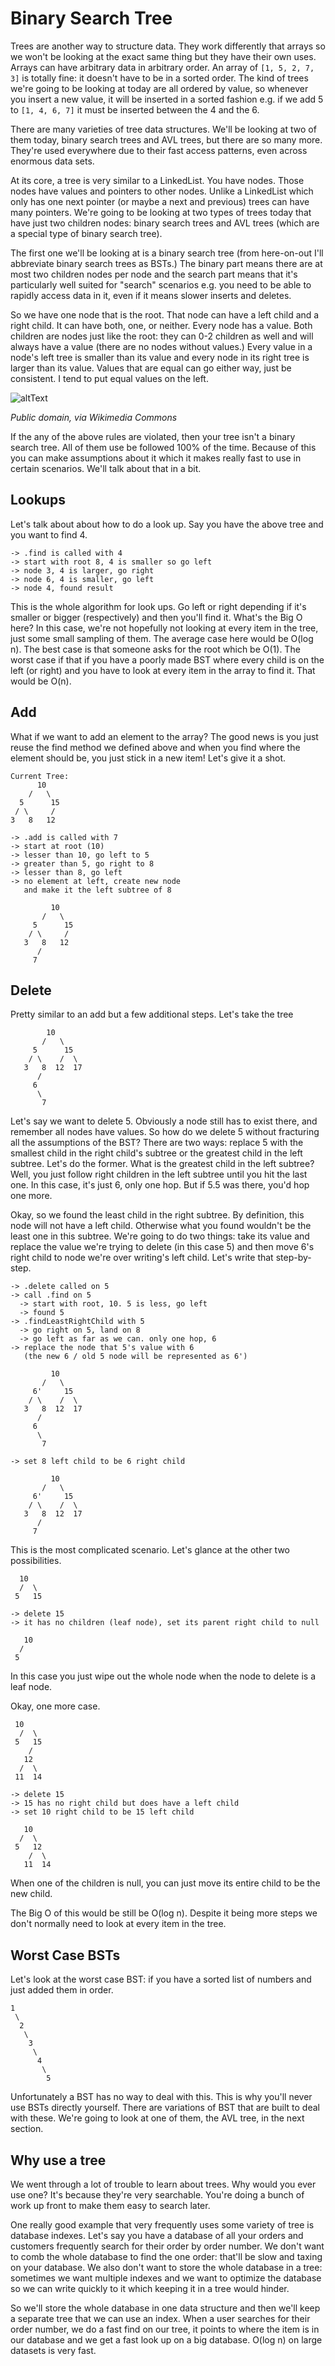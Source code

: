 # Binary Search Tree

Trees are another way to structure data. They work differently that arrays so we won't be looking at the exact same thing but they have their own uses. Arrays can have arbitrary data in arbitrary order. An array of `[1, 5, 2, 7, 3]` is totally fine: it doesn't have to be in a sorted order. The kind of trees we're going to be looking at today are all ordered by value, so whenever you insert a new value, it will be inserted in a sorted fashion e.g. if we add 5 to `[1, 4, 6, 7]` it must be inserted between the 4 and the 6.

There are many varieties of tree data structures. We'll be looking at two of them today, binary search trees and AVL trees, but there are so many more. They're used everywhere due to their fast access patterns, even across enormous data sets.

At its core, a tree is very similar to a LinkedList. You have nodes. Those nodes have values and pointers to other nodes. Unlike a LinkedList which only has one next pointer (or maybe a next and previous) trees can have many pointers. We're going to be looking at two types of trees today that have just two children nodes: binary search trees and AVL trees (which are a special type of binary search tree).

The first one we'll be looking at is a binary search tree (from here-on-out I'll abbreviate binary search trees as BSTs.) The binary part means there are at most two children nodes per node and the search part means that it's particularly well suited for "search" scenarios e.g. you need to be able to rapidly access data in it, even if it means slower inserts and deletes.

So we have one node that is the root. That node can have a left child and a right child. It can have both, one, or neither. Every node has a value. Both children are nodes just like the root: they can 0-2 children as well and will always have a value (there are no nodes without values.) Every value in a node's left tree is smaller than its value and every node in its right tree is larger than its value. Values that are equal can go either way, just be consistent. I tend to put equal values on the left.

![altText](https://btholt.github.io/complete-intro-to-computer-science/static/8333499546d84a58751a5a12a8f34e9b/533c1/bst.png)

_Public domain, via Wikimedia Commons_

If the any of the above rules are violated, then your tree isn't a binary search tree. All of them use be followed 100% of the time. Because of this you can make assumptions about it which it makes really fast to use in certain scenarios. We'll talk about that in a bit.

## Lookups

Let's talk about about how to do a look up. Say you have the above tree and you want to find 4.

```
-> .find is called with 4
-> start with root 8, 4 is smaller so go left
-> node 3, 4 is larger, go right
-> node 6, 4 is smaller, go left
-> node 4, found result
```

This is the whole algorithm for look ups. Go left or right depending if it's smaller or bigger (respectively) and then you'll find it. What's the Big O here? In this case, we're not hopefully not looking at every item in the tree, just some small sampling of them. The average case here would be O(log n). The best case is that someone asks for the root which be O(1). The worst case if that if you have a poorly made BST where every child is on the left (or right) and you have to look at every item in the array to find it. That would be O(n).

## Add

What if we want to add an element to the array? The good news is you just reuse the find method we defined above and when you find where the element should be, you just stick in a new item! Let's give it a shot.

```
Current Tree:
      10
    /   \
  5      15
 / \     /
3   8   12

-> .add is called with 7
-> start at root (10)
-> lesser than 10, go left to 5
-> greater than 5, go right to 8
-> lesser than 8, go left
-> no element at left, create new node
   and make it the left subtree of 8

         10
       /   \
     5      15
    / \     /
   3   8   12
      /
     7
```

## Delete

Pretty similar to an add but a few additional steps. Let's take the tree

```
        10
       /   \
     5      15
    / \    /  \
   3   8  12  17
      /
     6
      \
       7
```

Let's say we want to delete 5. Obviously a node still has to exist there, and remember all nodes have values. So how do we delete 5 without fracturing all the assumptions of the BST? There are two ways: replace 5 with the smallest child in the right child's subtree or the greatest child in the left subtree. Let's do the former. What is the greatest child in the left subtree? Well, you just follow right children in the left subtree until you hit the last one. In this case, it's just 6, only one hop. But if 5.5 was there, you'd hop one more.

Okay, so we found the least child in the right subtree. By definition, this node will not have a left child. Otherwise what you found wouldn't be the least one in this subtree. We're going to do two things: take its value and replace the value we're trying to delete (in this case 5) and then move 6's right child to node we're over writing's left child. Let's write that step-by-step.

```
-> .delete called on 5
-> call .find on 5
  -> start with root, 10. 5 is less, go left
  -> found 5
-> .findLeastRightChild with 5
  -> go right on 5, land on 8
  -> go left as far as we can. only one hop, 6
-> replace the node that 5's value with 6
   (the new 6 / old 5 node will be represented as 6')

         10
       /   \
     6'     15
    / \    /  \
   3   8  12  17
      /
     6
      \
       7

-> set 8 left child to be 6 right child

         10
       /   \
     6'     15
    / \    /  \
   3   8  12  17
      /
     7
```

This is the most complicated scenario. Let's glance at the other two possibilities.

```
  10
  /  \
 5   15

-> delete 15
-> it has no children (leaf node), set its parent right child to null

   10
  /
 5
```

In this case you just wipe out the whole node when the node to delete is a leaf node.

Okay, one more case.

```
 10
  /  \
 5   15
    /
   12
  /  \
 11  14

-> delete 15
-> 15 has no right child but does have a left child
-> set 10 right child to be 15 left child

   10
  /  \
 5   12
    /  \
   11  14
```

When one of the children is null, you can just move its entire child to be the new child.

The Big O of this would be still be O(log n). Despite it being more steps we don't normally need to look at every item in the tree.

## Worst Case BSTs

Let's look at the worst case BST: if you have a sorted list of numbers and just added them in order.

```
1
 \
  2
   \
    3
     \
      4
       \
        5
```

Unfortunately a BST has no way to deal with this. This is why you'll never use BSTs directly yourself. There are variations of BST that are built to deal with these. We're going to look at one of them, the AVL tree, in the next section.

## Why use a tree

We went through a lot of trouble to learn about trees. Why would you ever use one? It's because they're very searchable. You're doing a bunch of work up front to make them easy to search later.

One really good example that very frequently uses some variety of tree is database indexes. Let's say you have a database of all your orders and customers frequently search for their order by order number. We don't want to comb the whole database to find the one order: that'll be slow and taxing on your database. We also don't want to store the whole database in a tree: sometimes we want multiple indexes and we want to optimize the database so we can write quickly to it which keeping it in a tree would hinder.

So we'll store the whole database in one data structure and then we'll keep a separate tree that we can use an index. When a user searches for their order number, we do a fast find on our tree, it points to where the item is in our database and we get a fast look up on a big database. O(log n) on large datasets is very fast.
